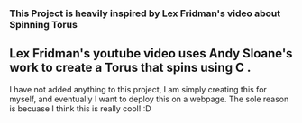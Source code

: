 ### This Project is heavily inspired by Lex Fridman's video about Spinning Torus

## Lex Fridman's youtube video uses Andy Sloane's work to create a Torus that spins using C .

I have not added anything to this project, I am simply creating this for myself, and eventually I want to deploy this on a webpage.
The sole reason is becuase I think this is really cool! :D
